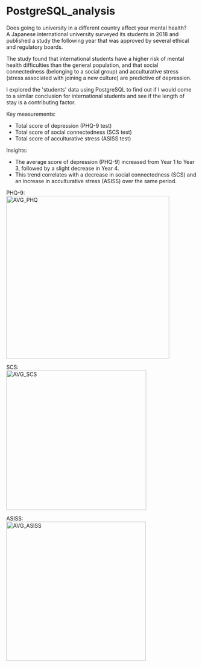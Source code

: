 # PostgreSQL_analysis

Does going to university in a different country affect your mental health? <br>
A Japanese international university surveyed its students in 2018 and published a study the following year that was approved by several ethical and regulatory boards.

The study found that international students have a higher risk of mental health difficulties than the general population, and that social connectedness (belonging to a social group) and acculturative stress (stress associated with joining a new culture) are predictive of depression.

I explored the 'students' data using PostgreSQL to find out if I would come to a similar conclusion for international students and see if the length of stay is a contributing factor.

Key measurements: 	
- Total score of depression (PHQ-9 test)
- Total score of social connectedness (SCS test)
- Total score of acculturative stress (ASISS test)

Insights: 
- The average score of depression (PHQ-9) increased from Year 1 to Year 3, followed by a slight decrease in Year 4.
- This trend correlates with a decrease in social connectedness (SCS) and an increase in acculturative stress (ASISS) over the same period.

PHQ-9:
<br>
<img width="432" alt="AVG_PHQ" src="https://github.com/user-attachments/assets/e1ead330-7081-4968-8c3b-7b08f3f69c8c" />


SCS:
<br>
<img width="371" alt="AVG_SCS" src="https://github.com/user-attachments/assets/360a7a54-d41b-4e64-86cb-a62559564705" />

ASISS:
<br>
<img width="370" alt="AVG_ASISS" src="https://github.com/user-attachments/assets/a1a6872a-37e8-4544-b07a-0006922db7d3" />



